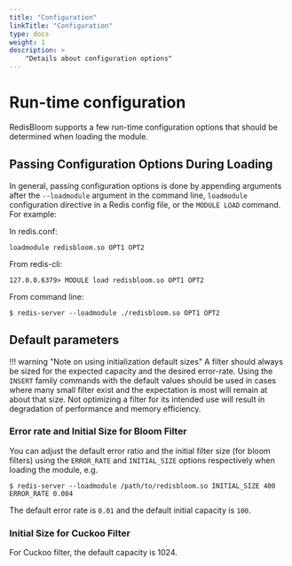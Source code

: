 ```yaml
---
title: "Configuration"
linkTitle: "Configuration"
type: docs
weight: 1
description: >
    "Details about configuration options"
---
```


# Run-time configuration

RedisBloom supports a few run-time configuration options that should be determined when loading the module.

## Passing Configuration Options During Loading

In general, passing configuration options is done by appending arguments after the `--loadmodule` argument in the command line, `loadmodule` configuration directive in a Redis config file, or the `MODULE LOAD` command. For example:

In redis.conf:

```
loadmodule redisbloom.so OPT1 OPT2
```

From redis-cli:

```
127.0.0.6379> MODULE load redisbloom.so OPT1 OPT2
```

From command line:

```
$ redis-server --loadmodule ./redisbloom.so OPT1 OPT2
```

## Default parameters

!!! warning "Note on using initialization default sizes"
    A filter should always be sized for the expected capacity and the desired error-rate.
    Using the `INSERT` family commands with the default values should be used in cases where many small filter exist and the expectation is most will remain at about that size.
    Not optimizing a filter for its intended use will result in degradation of performance and memory efficiency.

### Error rate and Initial Size for Bloom Filter
You can adjust the default error ratio and the initial filter size (for bloom filters)
using the `ERROR_RATE` and `INITIAL_SIZE` options respectively when loading the
module, e.g.

```
$ redis-server --loadmodule /path/to/redisbloom.so INITIAL_SIZE 400 ERROR_RATE 0.004
```

The default error rate is `0.01` and the default initial capacity is `100`.

### Initial Size for Cuckoo Filter

For Cuckoo filter, the default capacity is 1024.